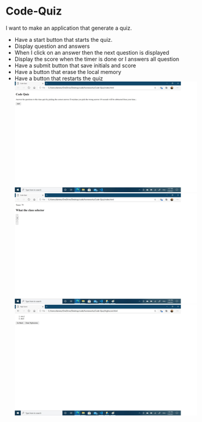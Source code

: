 # Code-Quiz

I want to make an application that generate a quiz.

- Have a start button that starts the quiz.
- Display question and answers
- When I click on an answer then the next question is displayed
- Display the score when the timer is done or I answers all question
- Have a submit button that save initials and score
- Have a button that erase the local memory
- Have a button that restarts the quiz
  ![start](assests/start.jpg)
  ![quiz](assests/quiz.jpg)
  ![score](assests/score.jpg)
